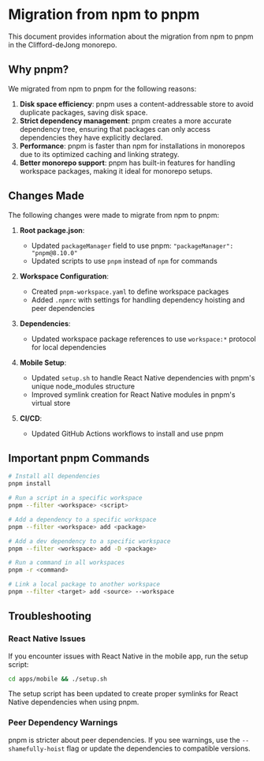 # Migration from npm to pnpm

This document provides information about the migration from npm to pnpm in the Clifford-deJong monorepo.

## Why pnpm?

We migrated from npm to pnpm for the following reasons:

1. **Disk space efficiency**: pnpm uses a content-addressable store to avoid duplicate packages, saving disk space.
2. **Strict dependency management**: pnpm creates a more accurate dependency tree, ensuring that packages can only access dependencies they have explicitly declared.
3. **Performance**: pnpm is faster than npm for installations in monorepos due to its optimized caching and linking strategy.
4. **Better monorepo support**: pnpm has built-in features for handling workspace packages, making it ideal for monorepo setups.

## Changes Made

The following changes were made to migrate from npm to pnpm:

1. **Root package.json**:
   - Updated `packageManager` field to use pnpm: `"packageManager": "pnpm@8.10.0"`
   - Updated scripts to use `pnpm` instead of `npm` for commands

2. **Workspace Configuration**:
   - Created `pnpm-workspace.yaml` to define workspace packages
   - Added `.npmrc` with settings for handling dependency hoisting and peer dependencies

3. **Dependencies**:
   - Updated workspace package references to use `workspace:*` protocol for local dependencies

4. **Mobile Setup**:
   - Updated `setup.sh` to handle React Native dependencies with pnpm's unique node_modules structure
   - Improved symlink creation for React Native modules in pnpm's virtual store

5. **CI/CD**:
   - Updated GitHub Actions workflows to install and use pnpm

## Important pnpm Commands

```bash
# Install all dependencies
pnpm install

# Run a script in a specific workspace
pnpm --filter <workspace> <script>

# Add a dependency to a specific workspace
pnpm --filter <workspace> add <package>

# Add a dev dependency to a specific workspace
pnpm --filter <workspace> add -D <package>

# Run a command in all workspaces
pnpm -r <command>

# Link a local package to another workspace
pnpm --filter <target> add <source> --workspace
```

## Troubleshooting

### React Native Issues

If you encounter issues with React Native in the mobile app, run the setup script:

```bash
cd apps/mobile && ./setup.sh
```

The setup script has been updated to create proper symlinks for React Native dependencies when using pnpm.

### Peer Dependency Warnings

pnpm is stricter about peer dependencies. If you see warnings, use the `--shamefully-hoist` flag or update the dependencies to compatible versions.
